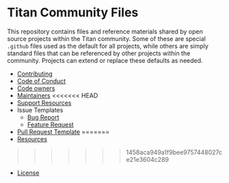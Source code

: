 # Titan Community Files

This repository contains files and reference materials shared by open source
projects within the Titan community. Some of these are special `.github` files
used as the default for all projects, while others are simply standard files
that can be referenced by other projects within the community. Projects can
extend or replace these defaults as needed.

 * [Contributing](CONTRIBUTING.md)
 * [Code of Conduct](CODE_OF_CONDUCT.md)
 * [Code owners](CODEOWNERS)
 * [Maintainers](MAINTAINERS.md)
<<<<<<< HEAD
 * [Support Resources](SUPPORT.md)
 * Issue Templates
   * [Bug Report](ISSUE_TEMPLATE/bug_report.md)
   * [Feature Request](ISSUE_TEMPLATE/feature_request.md)
 * [Pull Request Template](PULL_REQUEST_TEMPLATE.md)
=======
 * [Resources](RESOURCES.md)
>>>>>>> 1458aca949a1f9bee9757448027ce21e3604c289
 * [License](LICENSE)
